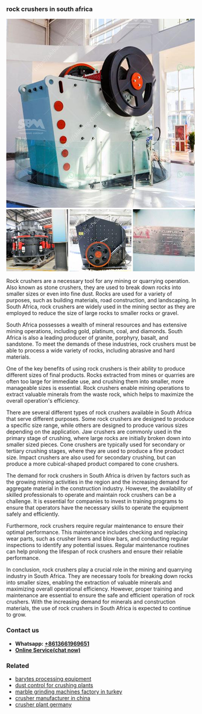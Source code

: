<h3>rock crushers in south africa</h3><img src='1708498286.jpg' alt=''><p>Rock crushers are a necessary tool for any mining or quarrying operation. Also known as stone crushers, they are used to break down rocks into smaller sizes or even into fine dust. Rocks are used for a variety of purposes, such as building materials, road construction, and landscaping. In South Africa, rock crushers are widely used in the mining sector as they are employed to reduce the size of large rocks to smaller rocks or gravel.</p><p>South Africa possesses a wealth of mineral resources and has extensive mining operations, including gold, platinum, coal, and diamonds. South Africa is also a leading producer of granite, porphyry, basalt, and sandstone. To meet the demands of these industries, rock crushers must be able to process a wide variety of rocks, including abrasive and hard materials.</p><p>One of the key benefits of using rock crushers is their ability to produce different sizes of final products. Rocks extracted from mines or quarries are often too large for immediate use, and crushing them into smaller, more manageable sizes is essential. Rock crushers enable mining operations to extract valuable minerals from the waste rock, which helps to maximize the overall operation's efficiency.</p><p>There are several different types of rock crushers available in South Africa that serve different purposes. Some rock crushers are designed to produce a specific size range, while others are designed to produce various sizes depending on the application. Jaw crushers are commonly used in the primary stage of crushing, where large rocks are initially broken down into smaller sized pieces. Cone crushers are typically used for secondary or tertiary crushing stages, where they are used to produce a fine product size. Impact crushers are also used for secondary crushing, but can produce a more cubical-shaped product compared to cone crushers.</p><p>The demand for rock crushers in South Africa is driven by factors such as the growing mining activities in the region and the increasing demand for aggregate material in the construction industry. However, the availability of skilled professionals to operate and maintain rock crushers can be a challenge. It is essential for companies to invest in training programs to ensure that operators have the necessary skills to operate the equipment safely and efficiently.</p><p>Furthermore, rock crushers require regular maintenance to ensure their optimal performance. This maintenance includes checking and replacing wear parts, such as crusher liners and blow bars, and conducting regular inspections to identify any potential issues. Regular maintenance routines can help prolong the lifespan of rock crushers and ensure their reliable performance.</p><p>In conclusion, rock crushers play a crucial role in the mining and quarrying industry in South Africa. They are necessary tools for breaking down rocks into smaller sizes, enabling the extraction of valuable minerals and maximizing overall operational efficiency. However, proper training and maintenance are essential to ensure the safe and efficient operation of rock crushers. With the increasing demand for minerals and construction materials, the use of rock crushers in South Africa is expected to continue to grow.</p><h3>Contact us</h3><ul><li><strong>Whatsapp:&nbsp;<a href="https://wa.me/8613661969651">+8613661969651</a></strong></li><li><a href="https://swt.shibang-china.com/?git&amp;zhl&amp;rock crushers in south africa"><strong>Online Service(chat now)</strong></a></li></ul><h3>Related</h3><ul><li><a href='barytes processing equipment.md'>barytes processing equipment</a></li><li><a href='dust control for crushing plants.md'>dust control for crushing plants</a></li><li><a href='marble grinding machines factory in turkey.md'>marble grinding machines factory in turkey</a></li><li><a href='crusher manufacturer in china.md'>crusher manufacturer in china</a></li><li><a href='crusher plant germany.md'>crusher plant germany</a></li></ul>